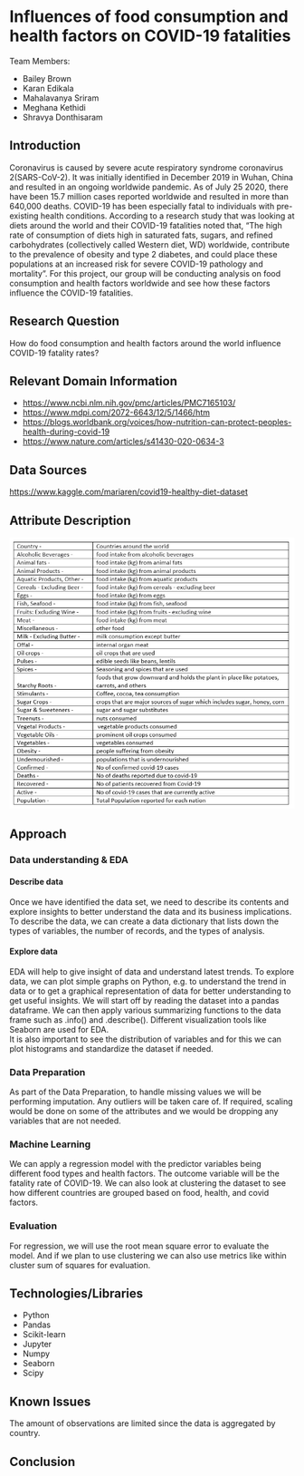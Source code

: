 # **Influences of food consumption and health factors on COVID-19 fatalities**
Team Members: 
- Bailey Brown
- Karan Edikala
- Mahalavanya Sriram
- Meghana Kethidi
- Shravya Donthisaram

## Introduction

Coronavirus is caused by severe acute respiratory syndrome coronavirus 2(SARS-CoV-2).  It was initially identified in December 2019 in Wuhan, China and resulted in an ongoing worldwide pandemic.  As of July 25 2020, there have been 15.7 million cases reported worldwide and resulted in more than 640,000 deaths. COVID-19 has been especially fatal to individuals with pre-existing health conditions. According to a research study that was looking at diets around the world and their COVID-19 fatalities noted that, “The high rate of consumption of diets high in saturated fats, sugars, and refined carbohydrates (collectively called Western diet, WD) worldwide, contribute to the prevalence of obesity and type 2 diabetes, and could place these populations at an increased risk for severe COVID-19 pathology and mortality”. For this project, our group will be conducting analysis on food consumption and health factors worldwide and see how these factors influence the COVID-19 fatalities. 

## Research Question
How do food consumption and health factors around the world influence COVID-19 fatality rates?

## Relevant Domain Information
- https://www.ncbi.nlm.nih.gov/pmc/articles/PMC7165103/
- https://www.mdpi.com/2072-6643/12/5/1466/htm
- https://blogs.worldbank.org/voices/how-nutrition-can-protect-peoples-health-during-covid-19
- https://www.nature.com/articles/s41430-020-0634-3

## Data Sources
https://www.kaggle.com/mariaren/covid19-healthy-diet-dataset

## Attribute Description	

![Alt text](/DataTable.jpg?raw=true "Data Table")


## Approach
  
### Data understanding & EDA

#### Describe data 
Once we have identified the data set, we need to describe its contents and explore insights to better understand the data and its business implications. To describe the data, we can create a data dictionary that lists down the types of variables, the number of records, and the types of analysis. 

#### Explore data
EDA will help to give insight of data and understand latest trends. To explore data, we can plot simple graphs on Python, e.g. to understand the trend in data or to get a graphical representation of data for better understanding to get useful insights.  We will start off by reading the dataset into a pandas dataframe. We can then apply various summarizing functions to the data frame such as .info() and .describe(). Different visualization tools like Seaborn are used for EDA.  
It is also important to see the distribution of variables and for this we can plot histograms and standardize the dataset if needed.
  
### Data Preparation 
As part of the Data Preparation, to handle missing values we will be performing imputation. Any outliers will be taken care of. 
If required, scaling would be done on some of the attributes and we would be dropping any variables that are not needed. 

### Machine Learning   

We can apply a regression model with the predictor variables being different food types and health factors. The outcome variable will be the fatality rate of COVID-19.  We can also look at clustering the dataset to see how different countries are grouped based on food, health, and covid factors. 

### Evaluation 

For regression, we will use the root mean square error to evaluate the model. And if we plan to use clustering we can also use metrics like within cluster sum of squares for evaluation.

## Technologies/Libraries
- Python 
- Pandas 
- Scikit-learn
- Jupyter
- Numpy
- Seaborn
- Scipy 

## Known Issues

The amount of observations are limited since the data is aggregated by country.

## Conclusion 
